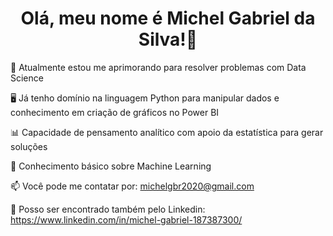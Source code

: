 <h1 align="center">Olá, meu nome é Michel Gabriel da Silva!👋​</h1>

🎲 Atualmente estou me aprimorando para resolver problemas com Data Science

🖥️​ Já tenho domínio na linguagem Python para manipular dados e conhecimento em criação de gráficos no Power BI

​📊 Capacidade de pensamento analítico com apoio da estatística para gerar soluções

🤖​ Conhecimento básico sobre Machine Learning

📫 Você pode me contatar por: michelgbr2020@gmail.com

🔵​ Posso ser encontrado também pelo Linkedin: https://www.linkedin.com/in/michel-gabriel-187387300/

<!---
MichelGBR/MichelGBR is a ✨ special ✨ repository because its `README.md` (this file) appears on your GitHub profile.
You can click the Preview link to take a look at your changes.
--->
